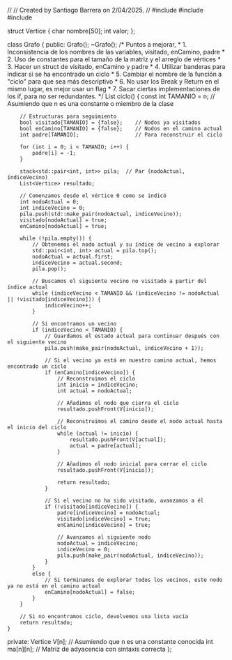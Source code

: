 //
// Created by Santiago Barrera on 2/04/2025.
//
#include <utility>
#include <stack>
#include <vector>

struct Vertice {
    char nombre[50];
    int valor;
};

class Grafo {
public:
    Grafo();
    ~Grafo();
     /* Puntos a mejorar,
      * 1. Inconsistencia de los nombres de las variables, visitado, enCamino, padre
      * 2. Uso de constantes para el tamaño de la matriz y el arreglo de vértices
      * 3. Hacer un struct de visitado, enCamino y padre
      * 4. Utilizar banderas para indicar si se ha encontrado un ciclo
      * 5. Cambiar el nombre de la función a "ciclo" para que sea más descriptivo
      * 6. No usar los Break y Return en el mismo lugar, es mejor usar un flag
      * 7. Sacar ciertas implementaciones de los if, para no ser redundantes.
      */
    List<Vertice> ciclo() {
        const int TAMANIO = n; // Asumiendo que n es una constante o miembro de la clase

        // Estructuras para seguimiento
        bool visitado[TAMANIO] = {false};    // Nodos ya visitados
        bool enCamino[TAMANIO] = {false};    // Nodos en el camino actual
        int padre[TAMANIO];                  // Para reconstruir el ciclo

        for (int i = 0; i < TAMANIO; i++) {
            padre[i] = -1;
        }

        stack<std::pair<int, int>> pila;  // Par (nodoActual, índiceVecino)
        List<Vertice> resultado;

        // Comenzamos desde el vértice 0 como se indicó
        int nodoActual = 0;
        int indiceVecino = 0;
        pila.push(std::make_pair(nodoActual, indiceVecino));
        visitado[nodoActual] = true;
        enCamino[nodoActual] = true;

        while (!pila.empty()) {
            // Obtenemos el nodo actual y su índice de vecino a explorar
            std::pair<int, int> actual = pila.top();
            nodoActual = actual.first;
            indiceVecino = actual.second;
            pila.pop();

            // Buscamos el siguiente vecino no visitado a partir del índice actual
            while (indiceVecino < TAMANIO && (indiceVecino != nodoActual || !visitado[indiceVecino])) {
                indiceVecino++;
            }

            // Si encontramos un vecino
            if (indiceVecino < TAMANIO) {
                // Guardamos el estado actual para continuar después con el siguiente vecino
                pila.push(make_pair(nodoActual, indiceVecino + 1));

                // Si el vecino ya está en nuestro camino actual, hemos encontrado un ciclo
                if (enCamino[indiceVecino]) {
                    // Reconstruimos el ciclo
                    int inicio = indiceVecino;
                    int actual = nodoActual;

                    // Añadimos el nodo que cierra el ciclo
                    resultado.pushFront(V[inicio]);

                    // Reconstruimos el camino desde el nodo actual hasta el inicio del ciclo
                    while (actual != inicio) {
                        resultado.pushFront(V[actual]);
                        actual = padre[actual];
                    }

                    // Añadimos el nodo inicial para cerrar el ciclo
                    resultado.pushFront(V[inicio]);

                    return resultado;
                }

                // Si el vecino no ha sido visitado, avanzamos a él
                if (!visitado[indiceVecino]) {
                    padre[indiceVecino] = nodoActual;
                    visitado[indiceVecino] = true;
                    enCamino[indiceVecino] = true;

                    // Avanzamos al siguiente nodo
                    nodoActual = indiceVecino;
                    indiceVecino = 0;
                    pila.push(make_pair(nodoActual, indiceVecino));
                }
            }
            else {
                // Si terminamos de explorar todos los vecinos, este nodo ya no está en el camino actual
                enCamino[nodoActual] = false;
            }
        }

        // Si no encontramos ciclo, devolvemos una lista vacía
        return resultado;
    }

private:
    Vertice V[n];  // Asumiendo que n es una constante conocida
    int ma[n][n];  // Matriz de adyacencia con sintaxis correcta
};